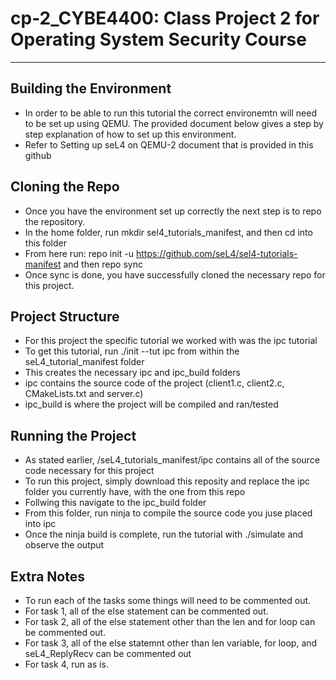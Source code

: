 # cp-2_CYBE4400: Class Project 2 for Operating System Security Course
---

## Building the Environment
- In order to be able to run this tutorial the correct environemtn will need to be set up using QEMU. The provided document below gives a step by step explanation of how to set up this environment. 
- Refer to Setting up seL4 on QEMU-2 document that is provided in this github

## Cloning the Repo
- Once you have the environment set up correctly the next step is to repo the repository.
- In the home folder, run mkdir sel4_tutorials_manifest, and then cd into this folder
- From here run: repo init -u https://github.com/seL4/sel4-tutorials-manifest and then repo sync
- Once sync is done, you have successfully cloned the necessary repo for this project.

## Project Structure
- For this project the specific tutorial we worked with was the ipc tutorial
- To get this tutorial, run ./init --tut ipc from within the seL4_tutorial_manifest folder
- This creates the necessary ipc and ipc_build folders
- ipc contains the source code of the project (client1.c, client2.c, CMakeLists.txt and server.c)
- ipc_build is where the project will be compiled and ran/tested

## Running the Project
- As stated earlier, /seL4_tutorials_manifest/ipc contains all of the source code necessary for this project
- To run this project, simply download this reposity and replace the ipc folder you currently have, with the one from this repo
- Follwing this navigate to the ipc_build folder
- From this folder, run ninja to compile the source code you juse placed into ipc
- Once the ninja build is complete, run the tutorial with ./simulate and observe the output

## Extra Notes
- To run each of the tasks some things will need to be commented out.
- For task 1, all of the else statement can be commented out.
- For task 2, all of the else statement other than the len and for loop can be commented out.
- For task 3, all of the else statemnt other than len variable, for loop, and seL4_ReplyRecv can be commented out
- For task 4, run as is.
